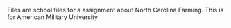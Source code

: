 Files are school files for a assignment about North Carolina Farming. 
This is for American Military University
